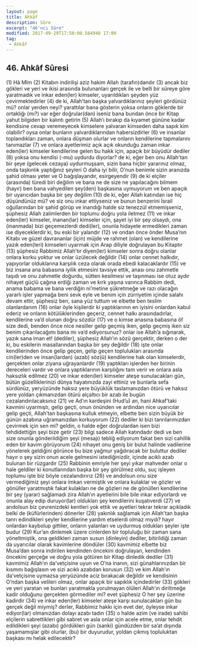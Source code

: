 ```yaml
---
layout: page
title: Ahkâf
description: Sûre
excerpt: "46'ncı Sûre"
modified: 2017-09-29T17:50:00.564948 17:00
tag: 
 - Ahkâf
---
```


## 46. Ahkâf Sûresi

(1) Hâ Mîm
(2) Kitabın indirilişi aziz hakim Allah (tarafın)dandır
(3) ancak biz gökleri ve yeri ve ikisi arasında bulunanları gerçek ile ve belli bir süreye göre yaratmadık ve inkar eden(ler) kimseler, uyarıldıkları şeyden yüz çevirmektedirler
(4) de ki, Allah’tan başka yalvardıklarınız şeyleri gördünüz mü? onlar yerden neyi? yarattılar bana gösterin yoksa onların göklerde bir ortaklığı (mı?) var eğer doğrular(dan) iseniz bana bundan önce bir Kitap yahut bilgiden bir kalıntı getirin 
(5) Allah’ı bırakıp da kıyamet gününe kadar kendisine cevap veremeyecek kimselere yalvaran kimseden daha sapık kim olabilir? oysa onlar bunların yalvardıklarından habersizdirler
(6) ve insanlar toplandıkları zaman, onlara düşman olurlar ve onların kendilerine tapmalarını tanımazlar
(7) ve onlara ayetlerimiz açık açık okunduğu zaman inkar eden(ler) kimseler kendilerine gelen bu hakk için, apaçık bir büyüdür dediler
(8) yoksa onu kendisi (-mu) uydurdu diyorlar? de ki, eğer ben onu Allah'tan bir şeye (gelecek cezaya) uydurmuşsam, sizin bana hiçbir yararınız olmaz, onda taşkınlık yaptığınız şeyleri O daha iyi bilir, O’nun benimle sizin aranızda şahid olması yeter ve O bağışlayandır, esirgeyendir 
(9) de ki elçiler (arasında) türedi biri değilim ve bana ne de size ne yapılacağını bilmem (hayır) ben bana vahyedilen şey(den) başkasına uymuyorum ve ben apaçık bir uyarıcıdan başka bir şey değilim
(10) de ki, eğer Allah katından ise hiç düşündünüz mü? ve siz onu inkar ettiyseniz ve bunun benzerini İsrail oğullarından bir şahid görüp ve inandığı halde siz tenezzül etmemişseniz, şüphesiz Allah zalimlerden bir toplumu doğru yola iletmez 
(11) ve inkar eden(ler) kimseler, inanan(lar) kimseler için, şayet iyi bir şey olsaydı, ona (inanmada) bizi geçemezlerdi dedi(ler), onunla hidayete ermedikleri zaman ise diyeceklerdir ki, bu eski bir yalandır
(12) ve ondan önce önder Musa’nın Kitabı ve güzel davrananlar (için) müjde ve rahmet (olan) ve kendilerine yazık eden(leri) kimseleri uyarmak için Arap diliyle doğrulayan bu Kitaptır 
(13) şüphesiz Rabbimiz Allah’tır diyen(ler) kimseler sonra doğru olanlar onlara korku yoktur ve onlar üzülecek değildir
(14) onlar cennet halkıdır, yapıyorlar olduklarına karşılık ceza olarak orada ebedi kalacaklardır 
(15) ve biz insana ana babasına iyilik etmesini tavsiye ettik, anası onu zahmetle taşıdı ve onu zahmetle doğurdu, sütten kesilmesi ve taşınması ise otuz aydır nihayet güçlü çağına erdiği zaman ve kırk yaşına varınca Rabbim dedi, anama babama ve bana verdiğin ni’metine şükretmeğe ve razı olacağın yararlı işler yapmağa beni sevk eyle ve benim için zürriyetim içinde salahı devam ettir, şüphesiz ben, sana yüz tuttum ve elbette ben teslim olanlardanım
(16) onlar öyle kişilerdir ki yaptıklarının en iyisini onlardan kabul ederiz ve onların kötülüklerinden geçeriz, cennet halkı arasındadırlar, kendilerine va’d olunan doğru sözdür
(17) ve o kimse anasına babasına öf size dedi, benden önce nice nesiller gelip geçmiş iken, gelip geçmiş iken siz benim çıkarılacağımı  bana mı va’d ediyorsunuz? onlar ise Allah’a sığınarak, yazık sana iman et! (dediler), şüphesiz Allah’ın sözü gerçektir, derken o der ki, bu eskilerin masallarından başka bir şey değildir
(18) işte onlar kendilerinden önce gelip geçen, gelip geçen toplulukları arasında cin(ler)den ve insan(lardan) (azab) söz(ü) kendilerine hak olan kimselerdir, gerçekten onlar ziyana uğrayanlardır
(19) yaptıkları işlerden her birinin dereceleri vardır ve onlara yaptıklarının karşılığını tam verir ve onlara asla haksızlık edilmez
(20) ve inkar eden(ler) kimseler ateşe sunulacakları gün, bütün güzelliklerinizi dünya hayatınızda zayi ettiniz ve bunlarla sefa sürdünüz, yeryüzünde haksız yere büyüklük taslamanızdan ötürü ve  haksız yere yoldan çıkmanızdan ötürü alçaltıcı bir azab ile bugün cezalandırılacaksınız
(21) ve Ad’ın kardeşini (Hud’u) an, hani Ahkaf’taki kavmini uyarmıştı, gelip geçti, onun önünden ve ardından nice uyarıcılar gelip geçti,  Allah’tan başkasına kulluk etmeyin, elbette ben sizin büyük bir günün azabına uğramanızdan korkuyorum 
(22) dediler ki bizi tanrılarımızdan çevirmek için sen mi? geldin, o halde eğer doğrulardan isen bizi tehdidettiğin şeyi bize getir
(23) bilgi sadece Allah katındadır dedi ve ben size onunla gönderildiğim şeyi (mesajı) tebliğ ediyorum fakat ben sizi cahillik eden bir kavim görüyorum
(24) nihayet onu geniş bir bulut halinde vadilerine yönelerek geldiğini görünce bu bize yağmur yağdıracak bir buluttur dediler hayır o şey sizin onun acele gelmesini istediğinizdir, içinde acıklı azab bulunan bir rüzgardır
(25) Rabbinin emriyle her şeyi yıkar mahveder onlar o hale geldiler ki konutlarından başka bir şey görülmez oldu, suç işleyen toplumu işte biz böyle cezalandırırız
(26) ve andolsun onu size vermediğimiz şeyi onlara imkan vermiştik ve onlara kulaklar ve gözler ve gönüller yaratmıştık fakat kulakları ne de gözleri ne de gönülleri kendilerine bir şey (yarar) sağlamadı zira Allah’ın ayetlerini bile bile inkar ediyorlardı ve onunla alay edip duruyor(lar) oldukları şey kendilerini kuşatıverdi
(27) ve andolsun biz çevrenizdeki kentleri yok ettik ve ayetleri tekrar tekrar açıkladık belki de (küfürlerinden) dönerler
(28) yakınlık sağlamak için Allah'tan başka tanrı edindikleri şeyler kendilerine yardım etselerdi olmaz mıydı? hayır onlardan kaybolup gittiler, onların yalanları ve uydurmuş oldukları şeyler işte budur 
(29) Kur’an dinlemek üzere cinlerden bir topluluğu bir zaman sana yöneltmiştik, ona geldikleri zaman susun (dinleyin) dediler, bitirildiği zaman da uyarıcılar olarak kavimlerine döndüler
(30) kavmimiz elbette biz Musa’dan sonra indirilen kendinden öncekini doğrulayan, kendinden öncekini gerçeğe ve doğru yola götüren bir Kitap dinledik dediler
(31) kavmimiz Allah’ın da’vetçisine uyun ve O’na inanın, sizi günahlarınızdan bir kısmını bağışlasın ve sizi acıklı azabdan korusun
(32) ve kim Allah’ın da’vetçisine uymazsa yeryüzünde aciz bırakacak değildir ve kendisinin O’ndan başka velileri olmaz, onlar apaçık bir sapıklık içindedirler
(33) gökleri ve yeri yaratan ve bunları yaratmakla yorulmayan ölüleri Allah’ın diriltmeğe kadir olduğunu gerçekten görmediler mi? evet şüphesiz O her şey üzerine kadirdir
(34) ve inkar eden(ler) kimseler ateşe karşı sunulacakları gün bu gerçek değil miymiş? derler, Rabbimiz hakkı için evet der, öyleyse inkar ediyor(lar) olmanızdan dolayı azabı tadın 
(35) o halde azim (ve irade) sahibi elçilerin sabrettikleri gibi sabret ve asla onlar için acele etme, onlar tehdit edildikleri şeyi (azabı) gördükleri gün (sanki) gündüzden bir sa’at dışında yaşamamışlar gibi olurlar, (bu) bir duyurudur, yoldan çıkmış topluluktan başkası mı helak edilecektir?
